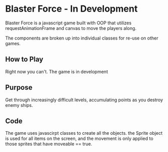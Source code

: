 # Blaster Force - In Development

Blaster Force is a javascript game built with OOP that utilizes requestAnimationFrame and canvas to move the players along.

The components are broken up into individual classes for re-use on other games.

## How to Play
Right now you can't.  The game is in development

## Purpose
Get through increasingly difficult levels, accumulating points as you destroy enemy ships.

## Code
The game uses javascirpt classes to create all the objects.  the Sprite object is used for all items on the screen, and the movement is only applied to those sprites that have moveable == true.

